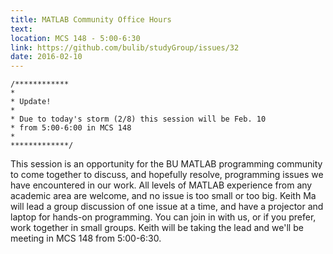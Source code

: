```yaml
---
title: MATLAB Community Office Hours
text: 
location: MCS 148 - 5:00-6:30 
link: https://github.com/bulib/studyGroup/issues/32
date: 2016-02-10
---
```


```
/************
*
* Update! 
*
* Due to today's storm (2/8) this session will be Feb. 10 
* from 5:00-6:00 in MCS 148
*
*************/
```

This session is an opportunity for the BU MATLAB programming community to come together to discuss, and hopefully resolve, programming issues we have encountered in our work. All levels of MATLAB experience from any academic area are welcome, and no issue is too small or too big. Keith Ma will lead a group discussion of one issue at a time, and have a projector and laptop for hands-on programming. You can join in with us, or if you prefer, work together in small groups. Keith will be taking the lead and we'll be meeting in MCS 148 from 5:00-6:30. 